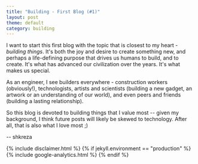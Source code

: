 ```yaml
---
title: "Building - First Blog (#1)"
layout: post
theme: default
category: building
---
```

I want to start this first blog with the topic that is closest to my heart -
*building things*. It's both the joy and desire to create something new, and
perhaps a life-defining purpose that drives us humans to build, and to create.
It's what has advanced our civilization over the years. It's what makes us
special.

As an engineer, I see builders everywhere - construction workers (obviously!),
technologists, artists and scientists (building a new gadget, an artwork or an
understanding of our world), and even peers and friends (building a lasting
relationship).

So this blog is devoted to building things that I value most -- given my
background, I think future posts will likely be skewed to technology. After
all, that is also what I love most ;)

-- shkreza

{% include disclaimer.html %}
{% if jekyll.environment == "production" %}
  {% include google-analytics.html %}
{% endif %}
